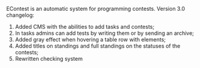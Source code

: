EContest is an automatic system for programming contests.
Version 3.0 changelog:
1. Added CMS with the abilities to add tasks and contests;
2. In tasks admins can add tests by writing them or by sending an archive;
3. Added gray effect when hovering a table row with <td> elements;
4. Added titles on standings and full standings on the statuses of the contests;
5. Rewritten checking system